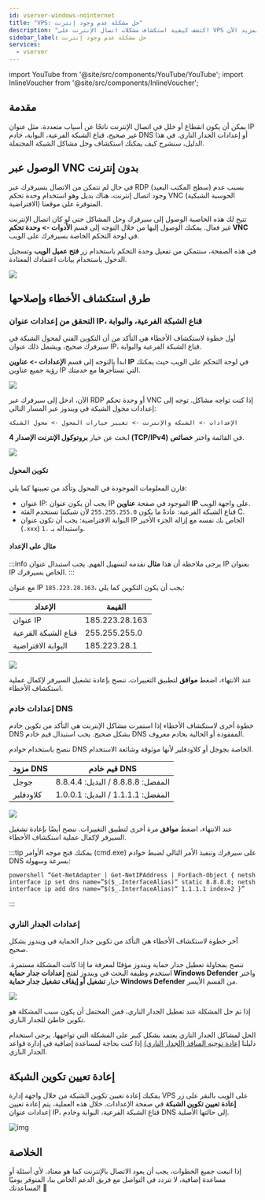```yaml
---
id: vserver-windows-nointernet
title: "VPS: حل مشكلة عدم وجود إنترنت"
description: "اكتشف كيفية استكشاف مشكلات اتصال الإنترنت على VPS ويندوز الخاص بك وإصلاحها بفعالية → تعلّم المزيد الآن"
sidebar_label: حل مشكلة عدم وجود إنترنت
services:
  - vserver
---
```


import YouTube from '@site/src/components/YouTube/YouTube';
import InlineVoucher from '@site/src/components/InlineVoucher';

## مقدمة

يمكن أن يكون انقطاع أو خلل في اتصال الإنترنت ناتجًا عن أسباب متعددة، مثل عنوان IP غير صحيح، قناع الشبكة الفرعية، البوابة، خادم DNS أو إعدادات الجدار الناري. في هذا الدليل، سنشرح كيف يمكنك استكشاف وحل مشاكل الشبكة المحتملة.

<YouTube videoId="VfZyNge5ikA" imageSrc="https://screensaver01.zap-hosting.com/index.php/s/pqpjBWoHGJWztQG/preview" title="كيفية إصلاح مشاكل اتصال الإنترنت على VPS ويندوز" description="هل تشعر بأنك تفهم الأمور بشكل أفضل عندما تراها عمليًا؟ لدينا ما يناسبك! استمتع بمشاهدة الفيديو الذي يشرح كل شيء لك. سواء كنت مستعجلاً أو تفضل التعلم بطريقة ممتعة وجذابة!"/>



<InlineVoucher />

## الوصول عبر VNC بدون إنترنت

في حال لم تتمكن من الاتصال بسيرفرك عبر RDP (سطح المكتب البعيد) بسبب عدم وجود اتصال إنترنت، هناك بديل وهو استخدام وحدة تحكم VNC (الحوسبة الشبكية الافتراضية) المتوفرة على موقعنا.

تتيح لك هذه الخاصية الوصول إلى سيرفرك وحل المشاكل حتى لو كان اتصال الإنترنت غير فعال. يمكنك الوصول إليها من خلال التوجه إلى قسم **الأدوات -> وحدة تحكم VNC** في لوحة التحكم الخاصة بسيرفرك على الويب.

في هذه الصفحة، ستتمكن من تفعيل وحدة التحكم باستخدام زر **فتح عميل الويب** وتسجيل الدخول باستخدام بيانات اعتمادك المعتادة.

![](https://screensaver01.zap-hosting.com/index.php/s/L9ZPLHEXbydc6ZS/preview)

## طرق استكشاف الأخطاء وإصلاحها

### التحقق من إعدادات عنوان IP، قناع الشبكة الفرعية، والبوابة

أول خطوة لاستكشاف الأخطاء هي التأكد من أن التكوين الفني لمحول الشبكة في سيرفرك صحيح، ويشمل ذلك عنوان IP، قناع الشبكة الفرعية والبوابة.

ابدأ بالتوجه إلى قسم **الإعدادات -> عناوين IP** في لوحة التحكم على الويب حيث يمكنك رؤية جميع عناوين IP التي تستأجرها مع خدمتك.

![](https://screensaver01.zap-hosting.com/index.php/s/8gF7Qsq5k5aYxbq/preview)

الآن، ادخل إلى سيرفرك عبر RDP أو وحدة تحكم VNC إذا كنت تواجه مشاكل. توجه إلى إعدادات محول الشبكة في ويندوز عبر المسار التالي:
```
الإعدادات -> الشبكة والإنترنت -> تغيير خيارات المحول -> محول الشبكة
```

ابحث عن خيار **بروتوكول الإنترنت الإصدار 4 (TCP/IPv4)** في القائمة واختر **خصائص**.

![](https://screensaver01.zap-hosting.com/index.php/s/xYSSa2txkRkM4bx/preview)

#### تكوين المحول

قارن المعلومات الموجودة في المحول وتأكد من تعيينها كما يلي:
- عنوان IP: يجب أن يكون عنوان IP الموجود في صفحة **عناوين IP** على واجهة الويب.
- قناع الشبكة الفرعية: عادةً ما يكون `255.255.255.0` لأن شبكتنا تستخدم الفئة C.
- البوابة الافتراضية: يجب أن تكون عنوان IP الخاص بك نفسه مع إزالة الجزء الأخير (`.xxx`) واستبداله بـ `.1`.

#### مثال على الإعداد

:::info
يرجى ملاحظة أن هذا **مثال** نقدمه لتسهيل الفهم. يجب استبدال عنوان IP بعنوان IP الخاص بسيرفرك.
:::

مع عنوان IP `185.223.28.163`، يجب أن يكون التكوين كما يلي:

| الإعداد          | القيمة          |
| ---------------- | -------------- |
| عنوان IP         | 185.223.28.163 |
| قناع الشبكة الفرعية | 255.255.255.0  |
| البوابة الافتراضية | 185.223.28.1   |

![](https://screensaver01.zap-hosting.com/index.php/s/PTjQZc5gqP2okAC/preview)

عند الانتهاء، اضغط **موافق** لتطبيق التغييرات. ننصح بإعادة تشغيل السيرفر لإكمال عملية استكشاف الأخطاء.

### إعدادات خادم DNS

خطوة أخرى لاستكشاف الأخطاء إذا استمرت مشاكل الإنترنت هي التأكد من تكوين خادم DNS بشكل صحيح. يجب استبدال قيم خادم DNS المفقودة أو الحالية بخادم معروف.

ننصح باستخدام خوادم DNS الخاصة بجوجل أو كلاودفلير لأنها موثوقة وشائعة الاستخدام.

| مزود DNS    | قيم خادم DNS                          |
| ----------- | ------------------------------------ |
| جوجل       | المفضل: 8.8.8.8 / البديل: 8.8.4.4   |
| كلاودفلير  | المفضل: 1.1.1.1 / البديل: 1.0.0.1   |

![](https://screensaver01.zap-hosting.com/index.php/s/oqcR5BHBKLa3ink/preview)

عند الانتهاء، اضغط **موافق** مرة أخرى لتطبيق التغييرات. ننصح أيضًا بإعادة تشغيل السيرفر لإكمال عملية استكشاف الأخطاء.

:::tip
يمكنك فتح موجه الأوامر (cmd.exe) على سيرفرك وتنفيذ الأمر التالي لضبط خوادم DNS بسرعة وسهولة:
```
powershell “Get-NetAdapter | Get-NetIPAddress | ForEach-Object { netsh interface ip set dns name=”$($_.InterfaceAlias)“ static 8.8.8.8; netsh interface ip add dns name=”$($_.InterfaceAlias)“ 1.1.1.1 index=2 }”
```
:::

### إعدادات الجدار الناري

آخر خطوة لاستكشاف الأخطاء هي التأكد من تكوين جدار الحماية في ويندوز بشكل صحيح.

ننصح بمحاولة تعطيل جدار حماية ويندوز مؤقتًا لمعرفة ما إذا كانت المشكلة مستمرة. استخدم وظيفة البحث في ويندوز لفتح **إعدادات جدار حماية Windows Defender** واختر خيار **تشغيل أو إيقاف تشغيل جدار حماية Windows Defender** من القسم الأيسر.

![](https://screensaver01.zap-hosting.com/index.php/s/bWcPqHcCZ7ajJSA/preview)

إذا تم حل المشكلة عند تعطيل الجدار الناري، فمن المحتمل أن يكون سبب المشكلة هو تكوين خاطئ للجدار الناري.

الحل لمشاكل الجدار الناري يعتمد بشكل كبير على المشكلة التي تواجهها. يرجى استخدام دليلنا [إعادة توجيه المنافذ (الجدار الناري)](vserver-windows-port.md) إذا كنت بحاجة لمساعدة إضافية في إدارة قواعد الجدار الناري.

## إعادة تعيين تكوين الشبكة

يمكنك إعادة تعيين تكوين الشبكة من خلال واجهة إدارة VPS على الويب بالنقر على زر **إعادة تعيين تكوين الشبكة** في صفحة الإعدادات. خلال هذه العملية، يتم إعادة تعيين إعدادات عنوان IP، قناع الشبكة الفرعية، البوابة وخادم DNS إلى حالتها الأصلية.

![img](https://screensaver01.zap-hosting.com/index.php/s/YsLZZJZEaf3pemt/preview)

## الخلاصة
إذا اتبعت جميع الخطوات، يجب أن يعود الاتصال بالإنترنت كما هو معتاد. لأي أسئلة أو مساعدة إضافية، لا تتردد في التواصل مع فريق الدعم الخاص بنا، المتوفر يوميًا لمساعدتك! 🙂

<InlineVoucher />